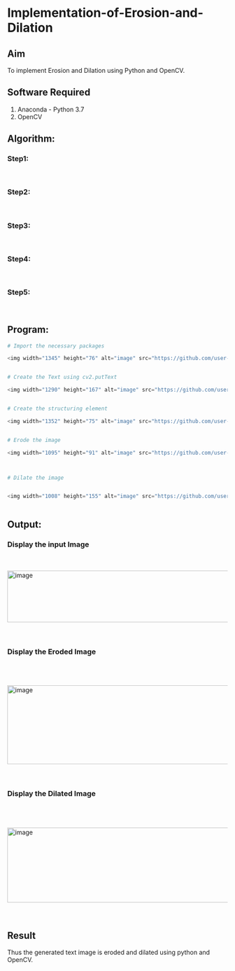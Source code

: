 # Implementation-of-Erosion-and-Dilation
## Aim
To implement Erosion and Dilation using Python and OpenCV.
## Software Required
1. Anaconda - Python 3.7
2. OpenCV
## Algorithm:
### Step1:
<br>


### Step2:
<br>

### Step3:
<br>

### Step4:
<br>

### Step5:
<br>

 
## Program:

``` Python
# Import the necessary packages

<img width="1345" height="76" alt="image" src="https://github.com/user-attachments/assets/756d1cd1-6f39-469c-9be4-f5117ce3dc33" />


# Create the Text using cv2.putText

<img width="1290" height="167" alt="image" src="https://github.com/user-attachments/assets/aed2d637-eca3-4fc5-a736-1a7401180784" />


# Create the structuring element

<img width="1352" height="75" alt="image" src="https://github.com/user-attachments/assets/572a930e-57de-4ac8-9925-8dd16f6d1c5b" />


# Erode the image

<img width="1095" height="91" alt="image" src="https://github.com/user-attachments/assets/16a9f396-668b-4fed-afb6-78b9f46a0e7d" />



# Dilate the image


<img width="1008" height="155" alt="image" src="https://github.com/user-attachments/assets/bcc644f3-d712-4213-91bc-ac7175cb53af" />



```
## Output:

### Display the input Image
<br>
<br>
<img width="908" height="118" alt="image" src="https://github.com/user-attachments/assets/b1d21a69-25d1-4063-b14c-601fa5396ea0" />

<br>
<br>
<br>

### Display the Eroded Image
<br>
<br>
<br>
<img width="852" height="180" alt="image" src="https://github.com/user-attachments/assets/f8131df3-bee3-4108-8a65-fed24a92a92a" />


<br>
<br>
<br>

### Display the Dilated Image
<br>
<br>
<br>
<img width="981" height="171" alt="image" src="https://github.com/user-attachments/assets/7f995f1a-1807-4432-9a8c-34e194605ab1" />

<br>
<br>
<br>

## Result
Thus the generated text image is eroded and dilated using python and OpenCV.
